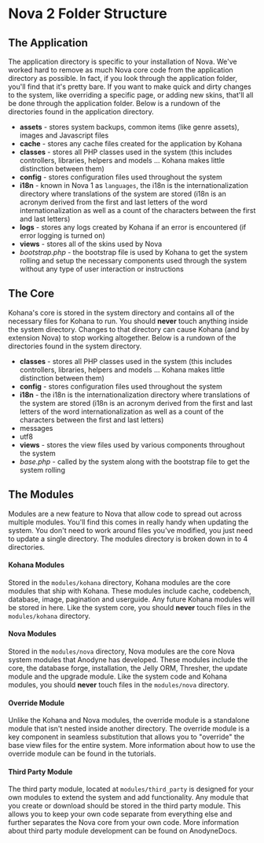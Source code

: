 # Nova 2 Folder Structure

## The Application

The application directory is specific to your installation of Nova. We've worked hard to remove as much Nova core code from the application directory as possible. In fact, if you look through the application folder, you'll find that it's pretty bare. If you want to make quick and dirty changes to the system, like overriding a specific page, or adding new skins, that'll all be done through the application folder. Below is a rundown of the directories found in the application directory.

* __assets__ - stores system backups, common items (like genre assets), images and Javascript files
* __cache__ - stores any cache files created for the application by Kohana
* __classes__ - stores all PHP classes used in the system (this includes controllers, libraries, helpers and models ... Kohana makes little distinction between them)
* __config__ - stores configuration files used throughout the system
* __i18n__ - known in Nova 1 as <code>languages</code>, the i18n is the internationalization directory where translations of the system are stored (i18n is an acronym derived from the first and last letters of the word internationalization as well as a count of the characters between the first and last letters)
* __logs__ - stores any logs created by Kohana if an error is encountered (if error logging is turned on)
* __views__ - stores all of the skins used by Nova
* _bootstrap.php_ - the bootstrap file is used by Kohana to get the system rolling and setup the necessary components used through the system without any type of user interaction or instructions

## The Core

Kohana's core is stored in the system directory and contains all of the necessary files for Kohana to run. You should __never__ touch anything inside the system directory. Changes to that directory can cause Kohana (and by extension Nova) to stop working altogether. Below is a rundown of the directories found in the system directory.

* __classes__ - stores all PHP classes used in the system (this includes controllers, libraries, helpers and models ... Kohana makes little distinction between them)
* __config__ - stores configuration files used throughout the system
* __i18n__ - the i18n is the internationalization directory where translations of the system are stored (i18n is an acronym derived from the first and last letters of the word internationalization as well as a count of the characters between the first and last letters)
* messages
* utf8
* __views__ - stores the view files used by various components throughout the system
* _base.php_ - called by the system along with the bootstrap file to get the system rolling

## The Modules

Modules are a new feature to Nova that allow code to spread out across multiple modules. You'll find this comes in really handy when updating the system. You don't need to work around files you've modified, you just need to update a single directory. The modules directory is broken down in to 4 directories.

#### Kohana Modules

Stored in the <code>modules/kohana</code> directory, Kohana modules are the core modules that ship with Kohana. These modules include cache, codebench, database, image, pagination and userguide. Any future Kohana modules will be stored in here. Like the system core, you should __never__ touch files in the <code>modules/kohana</code> directory.

#### Nova Modules

Stored in the <code>modules/nova</code> directory, Nova modules are the core Nova system modules that Anodyne has developed. These modules include the core, the database forge, installation, the Jelly ORM, Thresher, the update module and the upgrade module. Like the system code and Kohana modules, you should __never__ touch files in the <code>modules/nova</code> directory.

#### Override Module

Unlike the Kohana and Nova modules, the override module is a standalone module that isn't nested inside another directory. The override module is a key component in seamless substitution that allows you to "override" the base view files for the entire system. More information about how to use the override module can be found in the tutorials.

#### Third Party Module

The third party module, located at <code>modules/third\_party</code> is designed for your own modules to extend the system and add functionality. Any module that you create or download should be stored in the third party module. This allows you to keep your own code separate from everything else and further separates the Nova core from your own code. More information about third party module development can be found on AnodyneDocs.